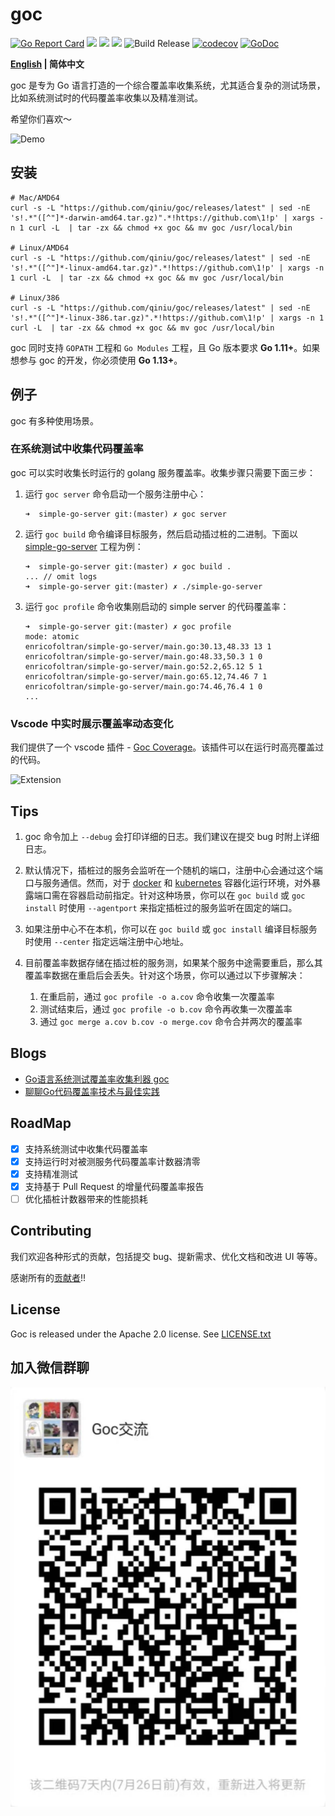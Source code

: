 # goc

[![Go Report Card](https://goreportcard.com/badge/github.com/qiniu/goc)](https://goreportcard.com/report/github.com/qiniu/goc)
![](https://github.com/qiniu/goc/workflows/ut-check/badge.svg)
![](https://github.com/qiniu/goc/workflows/style-check/badge.svg)
![](https://github.com/qiniu/goc/workflows/e2e%20test/badge.svg)
![Build Release](https://github.com/qiniu/goc/workflows/Build%20Release/badge.svg)
[![codecov](https://codecov.io/gh/qiniu/goc/branch/master/graph/badge.svg)](https://codecov.io/gh/qiniu/goc)
[![GoDoc](https://godoc.org/github.com/qiniu/goc?status.svg)](https://godoc.org/github.com/qiniu/goc)

**[English](./README.md) | 简体中文**

goc 是专为 Go 语言打造的一个综合覆盖率收集系统，尤其适合复杂的测试场景，比如系统测试时的代码覆盖率收集以及精准测试。

希望你们喜欢～

![Demo](docs/images/intro.gif)

## 安装

```
# Mac/AMD64
curl -s -L "https://github.com/qiniu/goc/releases/latest" | sed -nE 's!.*"([^"]*-darwin-amd64.tar.gz)".*!https://github.com\1!p' | xargs -n 1 curl -L  | tar -zx && chmod +x goc && mv goc /usr/local/bin

# Linux/AMD64
curl -s -L "https://github.com/qiniu/goc/releases/latest" | sed -nE 's!.*"([^"]*-linux-amd64.tar.gz)".*!https://github.com\1!p' | xargs -n 1 curl -L  | tar -zx && chmod +x goc && mv goc /usr/local/bin

# Linux/386
curl -s -L "https://github.com/qiniu/goc/releases/latest" | sed -nE 's!.*"([^"]*-linux-386.tar.gz)".*!https://github.com\1!p' | xargs -n 1 curl -L  | tar -zx && chmod +x goc && mv goc /usr/local/bin

```

goc 同时支持 `GOPATH` 工程和 `Go Modules` 工程，且 Go 版本要求 **Go 1.11+**。如果想参与 goc 的开发，你必须使用 **Go 1.13+**。

## 例子

goc 有多种使用场景。

### 在系统测试中收集代码覆盖率

goc 可以实时收集长时运行的 golang 服务覆盖率。收集步骤只需要下面三步：

1. 运行 `goc server` 命令启动一个服务注册中心：
    ```
    ➜  simple-go-server git:(master) ✗ goc server
    ```
2. 运行 `goc build` 命令编译目标服务，然后启动插过桩的二进制。下面以 [simple-go-server](https://github.com/CarlJi/simple-go-server) 工程为例：
    ```
    ➜  simple-go-server git:(master) ✗ goc build .
    ... // omit logs
    ➜  simple-go-server git:(master) ✗ ./simple-go-server  
    ```
3. 运行 `goc profile` 命令收集刚启动的 simple server 的代码覆盖率：
    ```
    ➜  simple-go-server git:(master) ✗ goc profile
    mode: atomic
    enricofoltran/simple-go-server/main.go:30.13,48.33 13 1
    enricofoltran/simple-go-server/main.go:48.33,50.3 1 0
    enricofoltran/simple-go-server/main.go:52.2,65.12 5 1
    enricofoltran/simple-go-server/main.go:65.12,74.46 7 1
    enricofoltran/simple-go-server/main.go:74.46,76.4 1 0
    ...   
    ```

### Vscode 中实时展示覆盖率动态变化

我们提供了一个 vscode 插件 - [Goc Coverage](https://marketplace.visualstudio.com/items?itemName=lyyyuna.goc)。该插件可以在运行时高亮覆盖过的代码。

![Extension](docs/images/goc-vscode.gif)

## Tips

1. goc 命令加上 `--debug` 会打印详细的日志。我们建议在提交 bug 时附上详细日志。

2. 默认情况下，插桩过的服务会监听在一个随机的端口，注册中心会通过这个端口与服务通信。然而，对于 [docker](https://docs.docker.com/engine/reference/commandline/run/#publish-or-expose-port--p---expose) 和 [kubernetes](https://kubernetes.io/docs/concepts/services-networking/service/#defining-a-service) 容器化运行环境，对外暴露端口需在容器启动前指定。针对这种场景，你可以在 `goc build` 或 `goc install` 时使用 `--agentport` 来指定插桩过的服务监听在固定的端口。

3. 如果注册中心不在本机，你可以在 `goc build` 或 `goc install` 编译目标服务时使用 `--center` 指定远端注册中心地址。

4. 目前覆盖率数据存储在插过桩的服务测，如果某个服务中途需要重启，那么其覆盖率数据在重启后会丢失。针对这个场景，你可以通过以下步骤解决：

    1. 在重启前，通过 `goc profile -o a.cov` 命令收集一次覆盖率
    2. 测试结束后，通过 `goc profile -o b.cov` 命令再收集一次覆盖率
    3. 通过 `goc merge a.cov b.cov -o merge.cov` 命令合并两次的覆盖率

## Blogs

- [Go语言系统测试覆盖率收集利器 goc](https://mp.weixin.qq.com/s/DzXEXwepaouSuD2dPVloOg)
- [聊聊Go代码覆盖率技术与最佳实践](https://mp.weixin.qq.com/s/SQHzsfV5T_B8fmt9NzGA7Q)

## RoadMap

- [x] 支持系统测试中收集代码覆盖率
- [x] 支持运行时对被测服务代码覆盖率计数器清零
- [x] 支持精准测试
- [x] 支持基于 Pull Request 的增量代码覆盖率报告
- [ ] 优化插桩计数器带来的性能损耗

## Contributing

我们欢迎各种形式的贡献，包括提交 bug、提新需求、优化文档和改进 UI 等等。

感谢所有的[贡献者](https://github.com/qiniu/goc/graphs/contributors)!!

## License

Goc is released under the Apache 2.0 license. See [LICENSE.txt](https://github.com/qiniu/goc/blob/master/LICENSE)

## 加入微信群聊
![WeChat](docs/images/wechat.png)